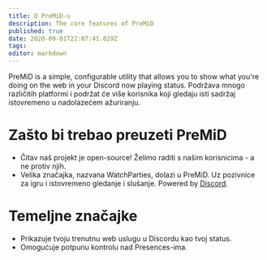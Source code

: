 ```yaml
---
title: O PreMiD-u
description: The core features of PreMiD
published: true
date: 2020-09-01T22:07:41.029Z
tags:
editor: markdown
---
```


PreMiD is a simple, configurable utility that allows you to show what you're doing on the web in your Discord now playing status. Podržava mnogo različitih platformi i podržat će više korisnika koji gledaju isti sadržaj istovremeno u nadolazećem ažuriranju.

# Zašto bi trebao preuzeti PreMiD
- Čitav naš projekt je open-source! Želimo raditi s našim korisnicima - a ne protiv njih.
- Velika značajka, nazvana WatchParties, dolazi u PreMiD. Uz pozivnice za igru i istovremeno gledanje i slušanje. Powered by [Discord](https://discordapp.com/).

# Temeljne značajke
- Prikazuje tvoju trenutnu web uslugu u Discordu kao tvoj status.
- Omogućuje potpunu kontrolu nad Presences-ima.